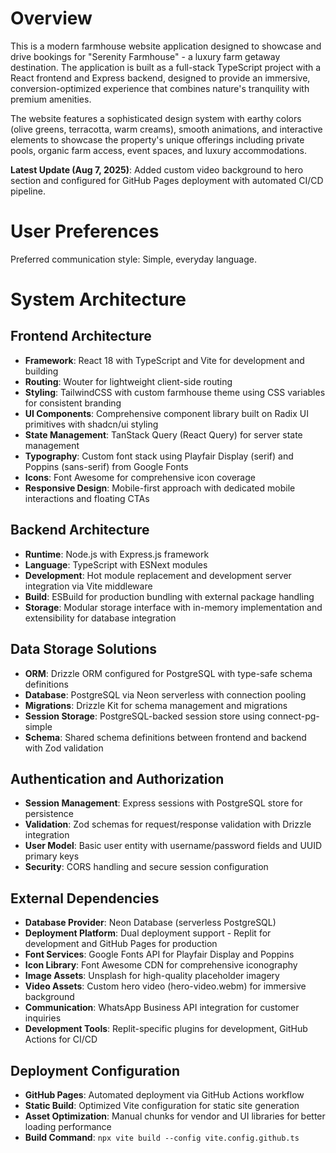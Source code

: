 # Overview

This is a modern farmhouse website application designed to showcase and drive bookings for "Serenity Farmhouse" - a luxury farm getaway destination. The application is built as a full-stack TypeScript project with a React frontend and Express backend, designed to provide an immersive, conversion-optimized experience that combines nature's tranquility with premium amenities.

The website features a sophisticated design system with earthy colors (olive greens, terracotta, warm creams), smooth animations, and interactive elements to showcase the property's unique offerings including private pools, organic farm access, event spaces, and luxury accommodations.

**Latest Update (Aug 7, 2025)**: Added custom video background to hero section and configured for GitHub Pages deployment with automated CI/CD pipeline.

# User Preferences

Preferred communication style: Simple, everyday language.

# System Architecture

## Frontend Architecture
- **Framework**: React 18 with TypeScript and Vite for development and building
- **Routing**: Wouter for lightweight client-side routing
- **Styling**: TailwindCSS with custom farmhouse theme using CSS variables for consistent branding
- **UI Components**: Comprehensive component library built on Radix UI primitives with shadcn/ui styling
- **State Management**: TanStack Query (React Query) for server state management
- **Typography**: Custom font stack using Playfair Display (serif) and Poppins (sans-serif) from Google Fonts
- **Icons**: Font Awesome for comprehensive icon coverage
- **Responsive Design**: Mobile-first approach with dedicated mobile interactions and floating CTAs

## Backend Architecture
- **Runtime**: Node.js with Express.js framework
- **Language**: TypeScript with ESNext modules
- **Development**: Hot module replacement and development server integration via Vite middleware
- **Build**: ESBuild for production bundling with external package handling
- **Storage**: Modular storage interface with in-memory implementation and extensibility for database integration

## Data Storage Solutions
- **ORM**: Drizzle ORM configured for PostgreSQL with type-safe schema definitions
- **Database**: PostgreSQL via Neon serverless with connection pooling
- **Migrations**: Drizzle Kit for schema management and migrations
- **Session Storage**: PostgreSQL-backed session store using connect-pg-simple
- **Schema**: Shared schema definitions between frontend and backend with Zod validation

## Authentication and Authorization
- **Session Management**: Express sessions with PostgreSQL store for persistence
- **Validation**: Zod schemas for request/response validation with Drizzle integration
- **User Model**: Basic user entity with username/password fields and UUID primary keys
- **Security**: CORS handling and secure session configuration

## External Dependencies
- **Database Provider**: Neon Database (serverless PostgreSQL)
- **Deployment Platform**: Dual deployment support - Replit for development and GitHub Pages for production
- **Font Services**: Google Fonts API for Playfair Display and Poppins
- **Icon Library**: Font Awesome CDN for comprehensive iconography
- **Image Assets**: Unsplash for high-quality placeholder imagery
- **Video Assets**: Custom hero video (hero-video.webm) for immersive background
- **Communication**: WhatsApp Business API integration for customer inquiries
- **Development Tools**: Replit-specific plugins for development, GitHub Actions for CI/CD

## Deployment Configuration
- **GitHub Pages**: Automated deployment via GitHub Actions workflow
- **Static Build**: Optimized Vite configuration for static site generation
- **Asset Optimization**: Manual chunks for vendor and UI libraries for better loading performance
- **Build Command**: `npx vite build --config vite.config.github.ts`